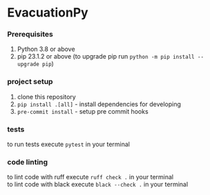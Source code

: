 # EvacuationPy

### Prerequisites

1. Python 3.8 or above
2. pip 23.1.2 or above (to upgrade pip run `python -m pip install --upgrade pip`)

### project setup

1. clone this repository
2. `pip install .[all]` - install dependencies for developing
3. `pre-commit install` - setup pre commit hooks

### tests

to run tests execute `pytest` in your terminal

### code linting

to lint code with ruff execute `ruff check .` in your terminal  
to lint code with black execute `black --check .` in your terminal
